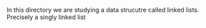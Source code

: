 In this directory we are studying a data strucutre called linked lists.
Precisely a singly linked list

